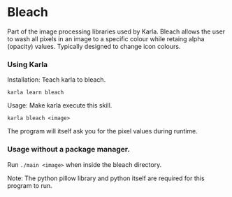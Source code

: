# Bleach
Part of the image processing libraries used by Karla. Bleach allows the user to wash all pixels in an image to a specific colour while retaing alpha (opacity) values. Typically designed to change icon colours.

### Using Karla
Installation: Teach karla to bleach.
```
karla learn bleach
```

Usage: Make karla execute this skill.
```
karla bleach <image>
```
The program will itself ask you for the pixel values during runtime.


### Usage without a package manager.
Run `./main <image>` when inside the bleach directory.

Note: The python pillow library and python itself are required for this program to run.
